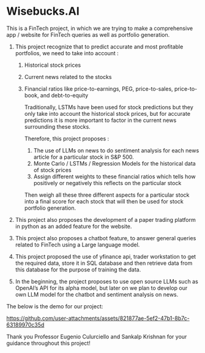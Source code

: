 # Wisebucks.AI

This is a FinTech project, in which we are trying to make a comprehensive app / website for FinTech queries as well as portfolio generation.

1. This project recognize that to predict accurate and most profitable portfolios, we need to take into account :
    1. Historical stock prices
    2. Current news related to the stocks
    3. Financial ratios like price-to-earnings, PEG, price-to-sales, price-to-book, and debt-to-equity
        
        Traditionally, LSTMs have been used for stock predictions but they only take into account the historical stock prices, but for accurate predictions it is more important to factor in the current news surrounding these stocks.
        
        Therefore, this project proposes :
        
        1. The use of LLMs on news to do sentiment analysis for each news article for a particular stock in S&P 500.
        2. Monte Carlo / LSTMs / Regression Models for the historical data of stock prices
        3. Assign different weights to these financial ratios which tells how positively or negatively this reflects on the particular stock
        
        Then weigh all these three different aspects for a particular stock into a final score for each stock that will then be used for stock portfolio generation.
        
2. This project also proposes the development of a paper trading platform in python as an added feature for the website.
3. This project also proposes a chatbot feature, to answer general queries related to FinTech using a Large language model.
4. This project proposed the use of yfinance api, trader workstation to get the required data, store it in SQL database and then retrieve data from this database for the purpose of training the data.
5. In the beginning, the project proposes to use open source LLMs such as OpenAI’s API for its alpha model, but later on we plan to develop our own LLM model for the chatbot and sentiment analysis on news.


The below is the demo for our project:


https://github.com/user-attachments/assets/821877ae-5ef2-47b1-8b7c-63189970c35d



Thank you Professor Eugenio Culurciello and Sankalp Krishnan for your guidance throughout this project!
